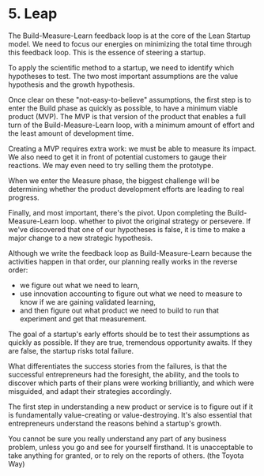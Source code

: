 # 5. Leap
The Build-Measure-Learn feedback loop is at the core of the Lean Startup model. We need to focus our energies on minimizing the total time through this feedback loop. This is the essence of steering a startup. 

To apply the scientific method to a startup, we need to identify which hypotheses to test. The two most important assumptions are the value hypothesis and the growth hypothesis.

Once clear on these "not-easy-to-believe" assumptions, the first step is to enter the Build phase as quickly as possible, to have a minimum viable product (MVP). The MVP is that version of the product that enables a full turn of the Build-Measure-Learn loop, with a minimum amount of effort and the least amount of development time.

Creating a MVP requires extra work: we must be able to measure its impact. We also need to get it in front of potential customers to gauge their reactions. We may even need to try selling them the prototype. 

When we enter the Measure phase, the biggest challenge will be determining whether the product development efforts are leading to real progress.

Finally, and most important, there's the pivot. Upon completing the Build-Measure-Learn loop. whether to pivot the original strategy or persevere. If we've discovered that one of our hypotheses is false, it is time to make a major change to a new strategic hypothesis. 

Although we write the feedback loop as Build-Measure-Learn because the activities happen in that order, our planning really works in the reverse order: 
- we figure out what we need to learn, 
- use innovation accounting to figure out what we need to measure to know if we are gaining validated learning, 
- and then figure out what product we need to build to run that experiment and get that measurement.

The goal of a startup's early efforts should be to test their assumptions as quickly as possible. If they are true, tremendous opportunity awaits. If they are false, the startup risks total failure.

What differentiates the success stories from the failures, is that the successful entrepreneurs had the foresight, the ability, and the tools to discover which parts of their plans were working brilliantly, and which were misguided, and adapt their strategies accordingly.

The first step in understanding a new product or service is to figure out if it is fundamentally value-creating or value-destroying. It's also essential that entrepreneurs understand the reasons behind a startup's growth.

You cannot be sure you really understand any part of any business problem, unless you go and see for yourself firsthand. It is unacceptable to take anything for granted, or to rely on the reports of others. (the Toyota Way)




















